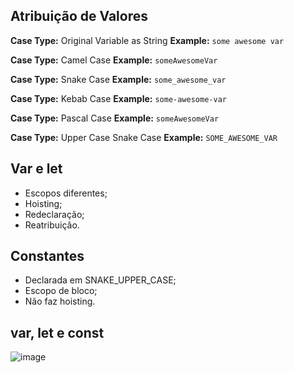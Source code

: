 ## Atribuição de Valores
   <b>Case Type:</b> Original Variable as String <b>Example:</b> `some awesome var`<br>

   <b>Case Type:</b> Camel Case <b>Example:</b> `someAwesomeVar`<br>

   <b>Case Type:</b> Snake Case <b>Example:</b> `some_awesome_var`<br>
   
   <b>Case Type:</b> Kebab Case <b>Example:</b> `some-awesome-var`<br>

   <b>Case Type:</b> Pascal Case <b>Example:</b> `someAwesomeVar`<br>

   <b>Case Type:</b> Upper Case Snake Case <b>Example:</b> `SOME_AWESOME_VAR`<br>

## Var e let
   * Escopos diferentes;
   * Hoisting;
   * Redeclaração;
   * Reatribuição.

## Constantes
   * Declarada em SNAKE_UPPER_CASE;
   * Escopo de bloco;
   * Não faz hoisting.

## var, let e const
   ![image](https://user-images.githubusercontent.com/55243757/150805193-caf6ba88-4a00-471e-a240-6a42d2d7929a.png)